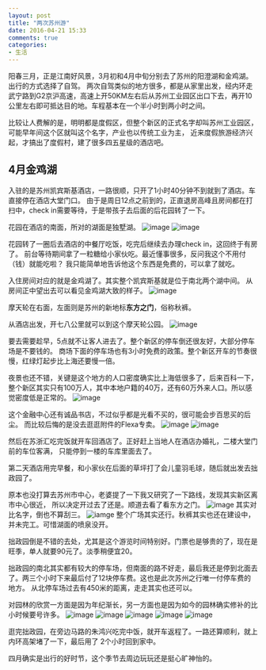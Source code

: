 ```yaml
---
layout: post
title: "两次苏州游"
date: 2016-04-21 15:33
comments: true
categories:
- 生活
---
```


阳春三月，正是江南好风景，3月初和4月中旬分别去了苏州的阳澄湖和金鸡湖。出行的方式选择了自驾。
两次自驾类似的地方很多，都是从家里出发，经内环走武宁路到G2京沪高速，高速上开50KM左右后从苏州工业园区出口下去，再开10公里左右即可抵达目的地。车程基本在一个半小时到两小时之间。

比较让人费解的是，明明都是度假区，但整个新区的正式名字却叫苏州工业园区，可能早年间这个区就叫这个名字，产业也以传统工业为主，
近来度假旅游经济兴起，才搞出了度假村，建了很多四五星级的酒店吧。

## 4月金鸡湖

入驻的是苏州凯宾斯基酒店，一路很顺，只开了1小时40分钟不到就到了酒店。车直接停在酒店大堂门口。
由于是周日12点之前到的，正直退房高峰且房间都在打扫中，check in需要等待，于是带孩子去后面的后花园转了一下。

花园在酒店的南面，所对的湖面是独墅湖。
![image](http://ww4.sinaimg.cn/mw1024/726f24e7gw1f35wtal9vkj20zk0qo0y9.jpg)
![image](http://ww4.sinaimg.cn/mw1024/726f24e7gw1f35wta7rq4j20zk0qon30.jpg)

花园转了一圈后去酒店的中餐厅吃饭，吃完后继续去办理check in，这回终于有房了。
前台等待期间拿了一粒糖给小家伙吃。最近懂事很多，反问我这个不用付（钱）就能吃啦？
我只能简单地告诉他这个东西是免费的，可以拿了就吃。

入住房间对应的就是金鸡湖了。其实整个凯宾斯基就是位于南北两个湖中间。
从房间正中望出去可以看见金鸡湖大致的样子。
![image](http://ww3.sinaimg.cn/mw1024/726f24e7gw1f35wtb7ohvj20zk0qoajf.jpg)

摩天轮在右面，左面则是苏州的新地标**东方之门**，俗称秋裤。

从酒店出发，开七八公里就可以到这个摩天轮公园。
![image](http://ww1.sinaimg.cn/mw1024/726f24e7gw1f35wtc364wj20qo0zk7fy.jpg)

要去需要趁早，5点就不让客人进去了。整个新区的停车倒还很友好，大部分停车场是不要钱的。
商场下面的停车场也有3小时免费的政策。整个新区开车的节奏很慢，红绿灯起步比上海还要慢一倍。

夜景也还不错，关键是这个地方的人口密度确实比上海低很多了，后来百科一下，整个新区其实只有100万人，其中本地户籍的40万，还有60万外来人口。所以感觉密度低是正常的。
![image](http://ww4.sinaimg.cn/mw1024/726f24e7gw1f35wui7haij20qo0zktga.jpg)

这个金融中心还有诚品书店，不过似乎都是光看不买的，很可能会步百思买的后尘。
而比较后悔的是没去逛逛附件的Flexa专卖。
![image](http://ww2.sinaimg.cn/mw1024/726f24e7gw1f35wuhlud6j20qo0zkqbj.jpg)
![image](http://ww3.sinaimg.cn/mw1024/726f24e7gw1f35wuiz3jfj20qo0zktk0.jpg)

然后在苏浙汇吃完饭就开车回酒店了。正好赶上当地人在酒店办婚礼，二楼大堂门前的车位客满，
只能停到一楼的车库里面去了。

第二天酒店用完早餐，和小家伙在后面的草坪打了会儿童羽毛球，随后就出发去拙政园了。

原本也没打算去苏州市中心，老婆提了一下我又研究了一下路线，发现其实新区离市中心很近，
所以决定开过去了还是。顺道去看了看东方之门。
![image](http://ww4.sinaimg.cn/mw1024/726f24e7gw1f35wujey06j20qo0zk487.jpg)
其实对比名字，倒也不算刮三。
![iamge](http://ww4.sinaimg.cn/mw1024/726f24e7gw1f35wulbws7j20zk0qodku.jpg)
整个广场其实还行。秋裤其实也还在建设中，并未完工。可惜湖面的喷泉没开。

拙政园倒是不错的去处，尤其是这个游览时间特别好。门票也是够贵的了，现在是旺季，单人就要90元了。淡季稍便宜20。

拙政园的南北其实都有较大的停车场，但南面的路不好走，最后我还是停到北面去了。两三个小时下来最后付了12块停车费。这也是此次苏州之行唯一付停车费的地方。
从北停车场过去有450米的距离，走走其实也还可以。

对园林的欣赏一方面是因为年纪渐长，另一方面也是因为如今的园林确实修补的比小时候要号许多。
![image](http://ww4.sinaimg.cn/mw1024/726f24e7gw1f35xf7kahaj20zk0qoari.jpg)
![image](http://ww4.sinaimg.cn/mw1024/726f24e7gw1f35xf0v25mj20qo0zkask.jpg)
![image](http://ww1.sinaimg.cn/mw1024/726f24e7gw1f35xf3uszmj20qo0zkqgi.jpg)
![image](http://ww2.sinaimg.cn/mw1024/726f24e7gw1f35xf2hsc0j20qo0zk7lq.jpg)
![image](http://ww3.sinaimg.cn/mw1024/726f24e7gw1f35xewwwo8j20qo0zktrn.jpg)

逛完拙政园，在旁边马路的朱鸿兴吃完中饭，就开车返程了。一路还算顺利，就上内环高架堵了一下，最后用了
2个小时回到家中。

四月确实是出行的好时节，这个季节去周边玩玩还是挺心旷神怡的。
